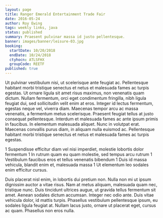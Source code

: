 ```yaml
---
layout: page
title: Ranger Emerald Entertainment Trade Fair
date: 2016-05-24
author: Roy Ewing
tags: weekly links, java
status: published
summary: Praesent pulvinar massa id justo pellentesque.
banner: images/banner/leisure-03.jpg
booking:
  startDate: 10/20/2018
  endDate: 10/24/2018
  ctyhocn: ATLSFHX
  groupCode: REETF
published: true
---
```

Ut pulvinar vestibulum nisi, ut scelerisque ante feugiat ac. Pellentesque habitant morbi tristique senectus et netus et malesuada fames ac turpis egestas. Ut ornare ligula sit amet risus maximus, non venenatis quam dictum. Nullam fermentum, orci eget condimentum fringilla, nibh ligula feugiat dui, sed sollicitudin velit enim at eros. Integer id lectus fermentum, egestas neque vel, viverra diam. Maecenas tempor arcu ac massa venenatis, a fermentum metus scelerisque. Praesent feugiat tellus at justo consequat pellentesque. Interdum et malesuada fames ac ante ipsum primis in faucibus. In elementum malesuada aliquet. Nunc in volutpat erat. Maecenas convallis purus diam, in aliquam nulla euismod ac. Pellentesque habitant morbi tristique senectus et netus et malesuada fames ac turpis egestas.

1 Suspendisse efficitur diam vel nisi imperdiet, molestie lobortis dolor fermentum
1 In rutrum quam eu quam molestie, sed tempus arcu rutrum
1 Vestibulum faucibus eros et tellus venenatis bibendum
1 Duis id massa vehicula, blandit enim et, malesuada massa
1 Ut elementum leo sodales enim efficitur cursus.

Duis placerat nisl enim, in lobortis dui pretium non. Nulla non mi ut ipsum dignissim auctor a vitae risus. Nam at metus aliquam, malesuada quam nec, tristique nunc. Duis tincidunt ultrices augue, ut gravida tellus fermentum sit amet. Aenean sodales dictum accumsan. Integer nec odio ante. Duis vitae vehicula dolor, id mattis turpis. Phasellus vestibulum pellentesque ipsum, eu sodales ligula feugiat at. Nullam lacus justo, ornare ut placerat eget, cursus ac quam. Phasellus non eros nulla.
